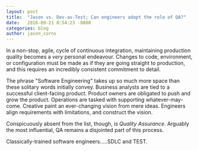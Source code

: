 ```yaml
---
layout: post
title:  "Jason vs. Dev-as-Test; Can engineers adopt the role of QA?"
date:   2016-09-21 8:54:23 -0800
categories: blog
author: jason_corns
---
```


In a non-stop, agile, cycle of continuous integration, maintaining production quality becomes a <em>very</em> personal endeavour.  Changes to code, environment, or configuration must be made as if they are going straight to production, and this requires an incredibly consistent commitment to detail.
<!--more-->
The phrase "Software Engineering" takes up so much more space than these solitary words initially convey.
Business analysts are tied to a successful client-facing product.
Product owners are obligated to push and grow the product.
Operations are tasked with supporting whatever-may-come.
Creative paint an ever-changing vision from mere ideas.
Engineers align requirements with limitations, and construct the vision.

Conspicuously absent from the list, though, is <em>Quality Assurance</em>.  Arguably the most influential, QA remains a disjointed part of this process.

Classically-trained software engineers.....SDLC and TEST.